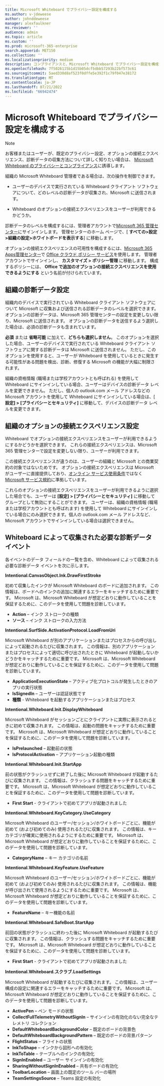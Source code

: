 ```yaml
---
title: Microsoft Whiteboard でプライバシー設定を構成する
ms.author: v-jdeweese
author: johnddeweese
manager: alexfaulkner
ms.reviewer: ''
audience: admin
ms.topic: article
ms.custom: ''
ms.prod: microsoft-365-enterprise
search.appverid: MET150
ms.collection: ''
ms.localizationpriority: medium
description: コンプライアンスと、Microsoft Whiteboard でプライバシー設定を構成する方法について説明します。
ms.openlocfilehash: 7f5026115b1d15b05dcf5dbb57293b22bf573c61
ms.sourcegitcommit: 5aed330d8af523f0dffe5e392f1c79f047e38172
ms.translationtype: MT
ms.contentlocale: ja-JP
ms.lasthandoff: 07/21/2022
ms.locfileid: "66942474"
---
```

# <a name="configure-privacy-settings-in-microsoft-whiteboard"></a>Microsoft Whiteboard でプライバシー設定を構成する

>[!NOTE]
> お客様またはユーザーが、既定のプライバシー設定、オプションの接続エクスペリエンス、診断データの収集方法について詳しく知りたい場合は、 [Microsoft Whiteboard のプライバシーとコンプライアンス](https://support.microsoft.com/office/privacy-and-compliance-ed9f0de9-71be-44c2-837d-e0f448660be1)に誘導します。

組織の Microsoft Whiteboard 管理者である場合は、次の操作を制御できます。

- ユーザーのデバイスで実行されている Whiteboard クライアント ソフトウェアについて、どのレベルの診断データが収集され、Microsoft に送信されます。

- Whiteboard のオプションの接続エクスペリエンスをユーザーが利用できるかどうか。

診断データのレベルを構成するには、管理者アカウントで[Microsoft 365 管理センター](/microsoft-365/admin/admin-overview/admin-center-overview)にサインインします。 管理センターのホーム ページで、[ **すべての>設定>組織の設定>ホワイトボードを表示する**] に移動します。

オプションの接続エクスペリエンスの可用性を構成するには、[Microsoft 365 Apps管理センター](https://config.office.com)で [Office クラウド ポリシー サービス](/deployoffice/admincenter/overview-office-cloud-policy-service)を使用します。 管理者アカウントでサインインし、 **カスタマイズ > ポリシー管理** に移動します。 構成するポリシーには、 **Office で追加のオプションの接続エクスペリエンスを使用できるようにする** という名前が付けられています。

## <a name="diagnostic-data-setting-for-your-organization"></a>組織の診断データ設定

組織内のデバイスで実行されている Whiteboard クライアント ソフトウェアについて Microsoft に収集および送信される診断データのレベルを選択できます。 オプションの診断データは、Microsoft 365 管理センターの設定を変更しない限り、Microsoft に送信されます。 オプションの診断データを送信するよう選択した場合は、必須の診断データも含まれています。

**必須** または **省略可能** に加えて、**どちらも選択しません**。 このオプションを選択した場合、ユーザーのデバイスで実行されている Whiteboard クライアント ソフトウェアに関する診断データは Microsoft に送信されません。 ただし、このオプションを使用すると、ユーザーが Whiteboard を使用しているときに発生する可能性がある問題を検出、診断、修復する Microsoft の機能が大幅に制限されます。

組織の資格情報 (職場または学校アカウントとも呼ばれる) を使用して Whiteboard にサインインしている場合、ユーザーはデバイスの診断データ レベルを変更できません。 ただし、個人の outlook.com メール アドレスなどの Microsoft アカウントを使用して Whiteboard にサインインしている場合は、[ **設定] > [プライバシーとセキュリティ]** に移動して、デバイスの診断データ レベルを変更できます。

## <a name="optional-connected-experiences-setting-for-your-organization"></a>組織のオプションの接続エクスペリエンス設定

Whiteboard でオプションの接続エクスペリエンスをユーザーが利用できるようにするかどうかを選択できます。 これらの接続エクスペリエンスは、Microsoft 365 管理センターで設定を変更しない限り、ユーザーが利用できます。 

この接続エクスペリエンスが違うのは、ユーザーの組織と Microsoft との商業契約の対象ではないためです。 オプションの接続エクスペリエンスは Microsoft がユーザーに直接提供しており、[オンライン サービス使用条件](https://www.microsoft.com/licensing/product-licensing/products)ではなく [Microsoft サービス規約](https://www.microsoft.com/servicesagreement)に準拠しています。

これらのオプションの接続エクスペリエンスをユーザーが利用できるように選択した場合でも、ユーザーは **[設定] > [プライバシーとセキュリティ]** に移動してグループとして無効にすることができます。 ユーザーは、組織の資格情報 (職場または学校アカウントとも呼ばれます) を使用して Whiteboard にサインインしている場合にのみ選択できます。個人の outlook.com メール アドレスなど、Microsoft アカウントでサインインしている場合は選択できません。

## <a name="required-diagnostic-data-events-collected-by-whiteboard"></a>Whiteboard によって収集された必要な診断データ イベント

各イベントのデータ フィールドの一覧を含め、Whiteboard によって収集される必要な診断データ イベントを次に示します。

**Intentional.CanvasObject.Ink.DrawFirstStroke**

初めて収集したインクが Microsoft Whiteboard のボードに追加されます。 この情報は、ボードへのインクの追加に関連するエラーをキャッチするために重要です。 Microsoft は、Microsoft Whiteboard が想定どおりに動作していることを保証するために、このデータを使用して問題を診断しています。

- **Action** – インク ストロークの種類
- **ソース** – インク ストロークの入力方法

**Intentional.SurfSide.ActivationProtocol.LoadFromUri**

Microsoft Whiteboard が別のアプリケーションまたはプロセスからの呼び出しによって起動されるたびに収集されます。 この情報は、別のアプリケーションまたはプロセスによって適切に呼び出されたときに Whiteboard が起動しないかどうかをキャッチするために重要です。 Microsoft は、Microsoft Whiteboard が想定どおりに動作していることを保証するために、このデータを使用して問題を診断しています。

- **ApplicationExecutionState** – アクティブ化プロトコルが発生したときのアプリの実行状態
- **IsSignedIn** – ユーザーは認証状態です
- **種類** - Whiteboard を起動するアプリケーションまたはプロセス

**Intentional.Whiteboard.Init.DisplayWhiteboard**

Microsoft Whiteboard がセッションごとにクライアントに実際に表示されるときに初めて収集されます。 この情報は、起動の問題をキャッチするために重要です。 Microsoft は、Microsoft Whiteboard が想定どおりに動作していることを保証するために、このデータを使用して問題を診断しています。

- **IsPrelaunched** – 起動前の状態
- **IsProtocolActivation** – アプリケーション起動の種類

**Intentional.Whiteboard.Init.StartApp**

前の状態がクラッシュせずに終了した後に Microsoft Whiteboard が起動するたびに収集されます。 この情報は、クラッシュする問題をキャッチするために重要です。 Microsoft は、Microsoft Whiteboard が想定どおりに動作していることを保証するために、このデータを使用して問題を診断しています。

- **First Start** - クライアントで初めてアプリが起動されました

**Intentional.Whiteboard.KeyCategory.UseCategory**

Microsoft Whiteboard のユーザー/セッション/ホワイトボードごとに、機能が初めて (および初めてのみ) 使用されるたびに収集されます。 この情報は、キー カテゴリが確実に使用されるようにするために重要です。 Microsoft は、Microsoft Whiteboard が想定どおりに動作していることを保証するために、このデータを使用して問題を診断しています。

- **CategoryName** – キー カテゴリの名前

**Intentional.Whiteboard.KeyFeature.UseFeature**

Microsoft Whiteboard のユーザー/セッション/ホワイトボードごとに、機能が初めて (および初めてのみ) 使用されるたびに収集されます。 この情報は、機能が呼び出されて使用されるようにするために重要です。 Microsoft は、Microsoft Whiteboard が想定どおりに動作していることを保証するために、このデータを使用して問題を診断しています。

- **FeatureName** – キー機能の名前

**Intentional.Whiteboard.SafeBoot.StartApp**

前回の状態がクラッシュに終わった後に Microsoft Whiteboard が起動するたびに収集されます。 この情報は、クラッシュする問題をキャッチするために重要です。 Microsoft は、Microsoft Whiteboard が想定どおりに動作していることを保証するために、このデータを使用して問題を診断しています。

- **First Start** - クライアントで初めてアプリが起動されました

**Intentional.Whiteboard.スクラブ.LoadSettings**

Microsoft Whiteboard が起動するたびに収集されます。 この情報は、ユーザー構成の設定に関連するエラーをキャッチするために重要です。 Microsoft は、Microsoft Whiteboard が想定どおりに動作していることを保証するために、このデータを使用して問題を診断しています。

- **ActivePen** – ペン モードの状態
- **CollectFullTelemetryWithoutSignIn** – サインインの有効化のない完全なテレメトリ コレクション
- **DefaultWhiteboardBackgroundColor** – 既定のボードの背景色
- **DefaultWhiteboardBackgroundPattern** – 既定のボードの背景パターン
- **FlightStatus** – フライトの状態
- **InkToShape** – インクから図形への有効化
- **InkToTable** – テーブルへのインクの有効化
- **SignInEnabled** – ユーザー サインインの有効化
- **SharingWithoutSignInEnabled** – 共有ボードの有効化
- **ToolbarLocation** – 画面上の既定のツール バーの場所
- **TeamSettingsSource** – Teams 設定の有効化
